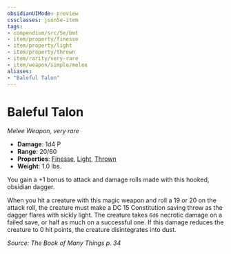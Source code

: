```yaml
---
obsidianUIMode: preview
cssclasses: json5e-item
tags:
- compendium/src/5e/bmt
- item/property/finesse
- item/property/light
- item/property/thrown
- item/rarity/very-rare
- item/weapon/simple/melee
aliases: 
- "Baleful Talon"
---
```

# Baleful Talon
*Melee Weapon, very rare*  

- **Damage**: 1d4 P
- **Range**: 20/60
- **Properties**: [Finesse](5E2014官方资源/规则/item-properties.md#Finesse), [Light](5E2014官方资源/规则/item-properties.md#Light), [Thrown](5E2014官方资源/规则/item-properties.md#Thrown)
- **Weight**: 1.0 lbs.

You gain a +1 bonus to attack and damage rolls made with this hooked, obsidian dagger.

When you hit a creature with this magic weapon and roll a 19 or 20 on the attack roll, the creature must make a DC 15 Constitution saving throw as the dagger flares with sickly light. The creature takes `6d6` necrotic damage on a failed save, or half as much on a successful one. If this damage reduces the creature to 0 hit points, the creature disintegrates into dust.

*Source: The Book of Many Things p. 34*